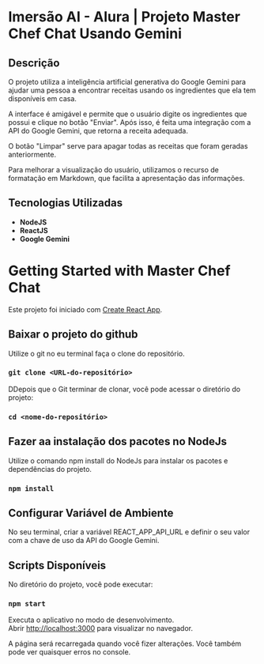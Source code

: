 
# Imersão AI - Alura | Projeto Master Chef Chat Usando Gemini

## Descrição
O projeto utiliza a inteligência artificial generativa do Google Gemini para ajudar uma pessoa a encontrar receitas usando os ingredientes que ela tem disponíveis em casa.

A interface é amigável e permite que o usuário digite os ingredientes que possui e clique no botão "Enviar". Após isso, é feita uma integração com a API do Google Gemini, que retorna a receita adequada.

O botão "Limpar" serve para apagar todas as receitas que foram geradas anteriormente.

Para melhorar a visualização do usuário, utilizamos o recurso de formatação em Markdown, que facilita a apresentação das informações.

## Tecnologias Utilizadas
- **NodeJS**
- **ReactJS**
- **Google Gemini**


# Getting Started with Master Chef Chat

Este projeto foi iniciado com [Create React App](https://github.com/facebook/create-react-app).


## Baixar o projeto do github
Utilize o git no eu terminal faça o clone do repositório.

### `git clone <URL-do-repositório>`

DDepois que o Git terminar de clonar, você pode acessar o diretório do projeto:

### `cd <nome-do-repositório>`

## Fazer aa instalação dos pacotes no NodeJs
Utilize o comando npm install do NodeJs para instalar os pacotes e dependências do projeto.

### `npm install`


## Configurar Variável de Ambiente
No seu terminal, criar a variável REACT_APP_API_URL e definir o seu valor com a chave de uso da API do Google Gemini.

## Scripts Disponíveis

No diretório do projeto, você pode executar:

### `npm start`

Executa o aplicativo no modo de desenvolvimento.\
Abrir [http://localhost:3000](http://localhost:3000) para visualizar no navegador.

A página será recarregada quando você fizer alterações.
Você também pode ver quaisquer erros no console.


